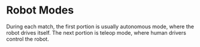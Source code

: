 # Robot Modes

During each match, the first portion is usually autonomous mode, where the robot drives itself. The next portion is teleop mode, where human drivers control the robot.
